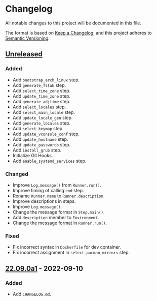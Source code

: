 # Changelog
All notable changes to this project will be documented in this file.

The format is based on [Keep a Changelog](https://keepachangelog.com/en/1.0.0/),
and this project adheres to [Semantic Versioning](https://semver.org/spec/v2.0.0.html).

## [Unreleased]
### Added
- Add `bootstrap_arch_linux` step.
- Add `generate_fstab` step.
- Add `select_time_zone` step.
- Add `update_time_zone` step.
- Add `generate_adjtime` step.
- Add `select_locales` step.
- Add `select_main_locale` step.
- Add `update_locale_gen` step.
- Add `generate_locales` step.
- Add `select_keymap` step.
- Add `update_vconsole_conf` step.
- Add `update_hostname` step.
- Add `update_passwords` step.
- Add `install_grub` step.
- Initialize Git Hooks.
- Add `enable_systemd_services` step.

### Changed
- Improve `Log.message()` from `Runner.run()`.
- Improve timing of calling `end` step.
- Rename `Runner.name` to `Runner.description`.
- Improve descriptions in steps.
- Improve `Log.message()`.
- Change the message format in `Step.main()`.
- Add `description` member to `Environment`.
- Change the message format in `Runner.run()`.

### Fixed
- Fix incorrect syntax in `Dockerfile` for dev container.
- Fix incorrect assignment in `select_pacman_mirrors` step.

## [22.09.0a1] - 2022-09-10
### Added
- Add `CHANGELOG.md`.

[Unreleased]: https://github.com/sakkke/muos/compare/v22.09.0a1...HEAD
[22.09.0a1]: https://github.com/sakkke/muos/releases/tag/v22.09.0a1
